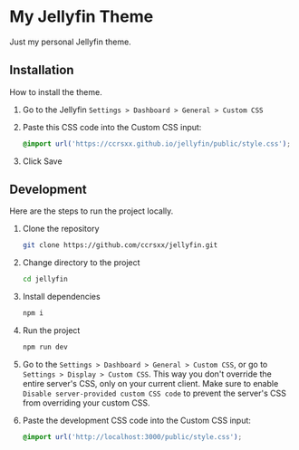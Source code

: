 # My Jellyfin Theme

Just my personal Jellyfin theme.

## Installation

How to install the theme.

1. Go to the Jellyfin `Settings > Dashboard > General > Custom CSS`
1. Paste this CSS code into the Custom CSS input:

   ```css
   @import url('https://ccrsxx.github.io/jellyfin/public/style.css');
   ```

1. Click Save

## Development

Here are the steps to run the project locally.

1. Clone the repository

   ```bash
   git clone https://github.com/ccrsxx/jellyfin.git
   ```

1. Change directory to the project

   ```bash
   cd jellyfin
   ```

1. Install dependencies

   ```bash
   npm i
   ```

1. Run the project

   ```bash
   npm run dev
   ```

1. Go to the `Settings > Dashboard > General > Custom CSS`, or go to `Settings > Display > Custom CSS`. This way you don't override the entire server's CSS, only on your current client. Make sure to enable `Disable server-provided custom CSS code` to prevent the server's CSS from overriding your custom CSS.

1. Paste the development CSS code into the Custom CSS input:

   ```css
   @import url('http://localhost:3000/public/style.css');
   ```
